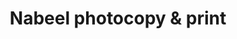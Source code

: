 ---
title: "Nabeel photocopy & print"
url: /karachi/nabeel-photocopy-und-print/
shop: Schreibwaren
---